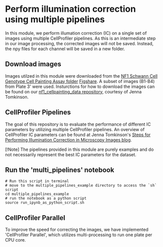 # Perform illumination correction using multiple pipelines
In this module, we perform illumation correction (IC) on a single set of images using multiple CellProfiler pipelines. As this is an intermediate step in our image processing, the corrected images will not be saved. Instead, the npy files for each channel will be saved in a new folder. 

## Download images
Images utilzed in this module were downloaded from the [NF1 Schwann Cell Genotype Cell Painting Assay folder](https://figshare.com/projects/NF1_Schwann_Cell_Genotype_Cell_Painting_Assay/161620) [Figshare](https://figshare.com/). A subset of images (B1-B4) from Plate 3' were used. Insturctions for how to download the images can be found on our [nf1_cellpainting_data repository](https://github.com/WayScience/nf1_cellpainting_data/tree/main/0.download_data), courtesy of Jenna Tomkinson. 

## CellProfiler Pipelines 
The goal of this repository is to evaluate the performance of different IC parameters by utilizing multiple CellProfiler pipelines. An overview of CellProfiler IC parameters can be found at Jenna Tomkinson's [Steps for Performing Illumination Correction in Microscopy Images blog](https://www.waysciencelab.com/2023/08/07/illumsteps.html). 

[!Note]
The pipelines provided in this module are purely examples and do not necessarily represent the best IC parameters for the dataset. 

## Run the 'multi_pipelines' notebook

    # Run this script in terminal
    # move to the multiple_pipelines_example directory to access the `sh` script
    cd multiple_pipelines_example
    # run the notebook as a python script
    source run_ipynb_as_python_script.sh

## CellProfiler Parallel

To improve the speed for correcting the images, we have implemented 'CellProfiler Parallel', which utilizes multi-processing to run one plate per CPU core.